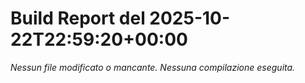 # Build Report del 2025-10-22T22:59:20+00:00

_Nessun file modificato o mancante. Nessuna compilazione eseguita._
